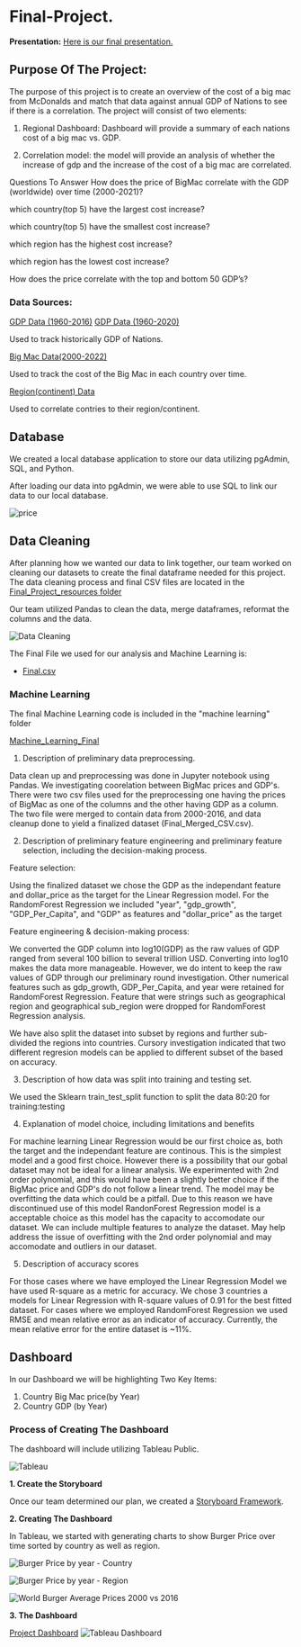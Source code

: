 # Final-Project.

**Presentation:** <a href= "https://docs.google.com/presentation/d/1cd-4GkkITFEI98uPthiW-l5D1tL2eT2MpLtqE6v5fKk/edit?usp=sharing">Here is our final presentation.</a>

## Purpose Of The Project:
The purpose of this project is to create an overview of the cost of a big mac from McDonalds and match that data against annual GDP of Nations to see if there is a correlation. The project will consist of two elements:

1. Regional Dashboard: Dashboard will provide a summary of each nations cost of a big mac vs. GDP.

2. Correlation model: the model will provide an analysis of whether the increase of gdp and the increase of the cost of a big mac are correlated.

Questions To Answer
How does the price of BigMac correlate with the GDP (worldwide) over time (2000-2021)?

which country(top 5) have the largest cost increase?

which country(top 5) have the smallest cost increase?

which region has the highest cost increase? 

which region has the lowest cost increase? 

How does the price correlate with the top and bottom 50 GDP’s?

### Data Sources:
[GDP Data (1960-2016)](https://www.kaggle.com/datasets/jonscheaffer/worldwide-gdp-history-19602016)
[GDP Data (1960-2020)](https://data.worldbank.org/indicator/NY.GDP.MKTP.CD)

Used to track historically GDP of Nations.

[Big Mac Data(2000-2022)](https://www.kaggle.com/datasets/vittoriogiatti/bigmacprice?select=BigmacPrice.csv)

Used to track the cost of the Big Mac in each country over time.

[Region(continent) Data](https://www.kaggle.com/datasets/andradaolteanu/country-mapping-iso-continent-region)

Used to correlate contries to their region/continent.


## Database
We created a local database application to store our data utilizing pgAdmin, SQL, and Python.

After loading our data into pgAdmin, we were able to use SQL to link our data to our local database.

![price](https://user-images.githubusercontent.com/107373721/200097569-1b15c384-9c29-4f5b-82f1-2727b16f0b56.png)

## Data Cleaning

After planning how we wanted our data to link together, our team worked on cleaning our datasets to create the final dataframe needed for this project. The data cleaning process and final CSV files are located in the [Final_Project_resources folder](/Final_Project_Resources/)

Our team utilized Pandas to clean the data, merge dataframes, reformat the columns and the data.

![Data Cleaning](/Final_Project_Resources/data_cleaning.jpg)

The Final File we used for our analysis and Machine Learning is:
 - [Final.csv](/Final_Project_Resources/final.csv)


### Machine Learning
The final Machine Learning code is included in the "machine learning" folder

[Machine_Learning_Final](https://github.com/bolwerk-b/Final-Project/blob/digamber-code/machine%20learning/Machine_Learning_models-final.ipynb)



1. Description of preliminary data preprocessing.

Data clean up and preprocessing was done in Jupyter notebook using Pandas. We investigating coorelation between BigMac prices and GDP's. There were two csv files used for the preprocessing one having the prices of BigMac as one of the columns and the other having GDP as a column. The two file were merged to contain data from 2000-2016, and data cleanup done to yield a finalized dataset (Final_Merged_CSV.csv).

2. Description of preliminary feature engineering and preliminary feature selection, including the decision-making process.

Feature selection: 

Using the finalized dataset we chose the GDP as the independant feature and dollar_price as the target for the Linear Regression model. For the RandomForest Regression we included "year", "gdp_growth", "GDP_Per_Capita", and "GDP" as features and "dollar_price" as the target 

Feature engineering & decision-making process: 

We converted the GDP column into log10(GDP) as the raw values of GDP ranged from several 100 billion to several trillion USD. Converting into log10 makes the data more manageable. However, we do intent to keep the raw values of GDP through our preliminary round investigation. Other numerical features such as gdp_growth, GDP_Per_Capita, and year were retained for RandomForest Regression. Feature that were strings such as geographical region and geographical sub_region were dropped for RandomForest Regression analysis.

We have also split the dataset into subset by regions and further sub-divided the regions into countries. Cursory investigation indicated that two different regresion models can be applied to different subset of the  based on accuracy. 

3. Description of how data was split into training and testing set. 

We used the Sklearn train_test_split function to split the data 80:20 for training:testing

4. Explanation of model choice, including limitations and benefits

For machine learning Linear Regression would be our first choice as, both the target and the independant feature are continous. This is the simplest model and a good first choice. However there is a possibility that our gobal dataset may not be ideal for a linear analysis.
We experimented with 2nd order polynomial, and this would have been a slightly better choice if the BigMac price and GDP's do not follow a linear trend. The model may be overfitting the data which could be a pitfall. Due to this reason we have discontinued use of this model 
RandonForest Regression model is a acceptable choice as this model has the capacity to accomodate our dataset. We can include multiple features to analyze the dataset. May help address the issue of overfitting with the 2nd order polynomial and may accomodate and outliers in our dataset.  

5. Description of accuracy scores

For those cases where we have employed the Linear Regression Model we have used R-square as a metric for accuracy. We chose 3 countries a models for Linear Regression with R-square values of 0.91 for the best fitted dataset.
For cases where we employed RandomForest Regression we used RMSE and mean relative error as an indicator of accuracy. Currently, the mean relative error for the entire dataset is ~11%. 


## Dashboard

In our Dashboard we will be highlighting Two Key Items:
1. Country Big Mac price(by Year)
2. Country GDP (by Year)

### Process of Creating The Dashboard

The dashboard will include utilizing Tableau Public.

![Tableau](/dashboard/Tableau_Logo.png)

**1. Create the Storyboard**

Once our team determined our plan, we created a [Storyboard Framework](https://docs.google.com/presentation/d/1OWhGaB8OzmPcQ8QowJzmXAlEXA2OyeFz4E1aONp65aU/edit?usp=sharingDashboard).

**2. Creating The Dashboard**

In Tableau, we started with generating charts to show Burger Price over time sorted by country as well as region.

![Burger Price by year - Country](/dashboard/avg-burger-price-by-year-country.png)

![Burger Price by year - Region](/dashboard/avg-burger-price-by-year-region.png)

![World Burger Average Prices 2000 vs 2016](/dashboard/burger-price-dashboard.png)

**3. The Dashboard**

[Project Dashboard](https://public.tableau.com/views/BigMacPricesvsCountryGDPDashboard/avgcontrypricebyyear2016bar?:language=en-US&publish=yes&:display_count=n&:origin=viz_share_link)
![Tableau Dashboard](/dashboard/tableau-dashboard.jpg)
